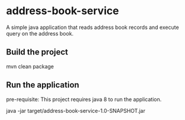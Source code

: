 # address-book-service

A simple java application that reads address book records and execute query on the address book.

##  Build the project

mvn clean package

##  Run the application

pre-requisite: This project requires java 8 to run the application.

java -jar target/address-book-service-1.0-SNAPSHOT.jar


